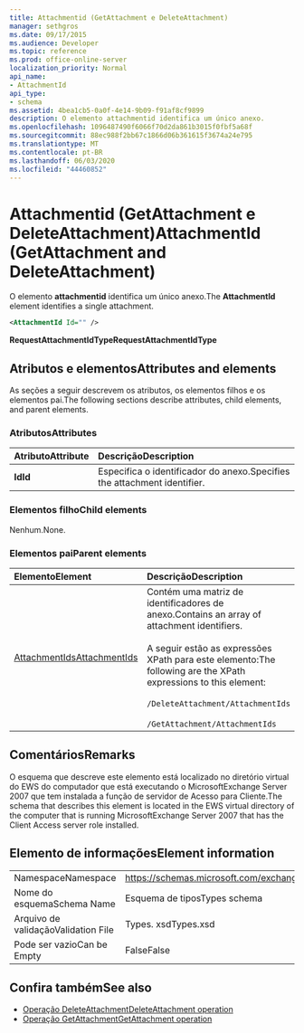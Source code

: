 ```yaml
---
title: Attachmentid (GetAttachment e DeleteAttachment)
manager: sethgros
ms.date: 09/17/2015
ms.audience: Developer
ms.topic: reference
ms.prod: office-online-server
localization_priority: Normal
api_name:
- AttachmentId
api_type:
- schema
ms.assetid: 4bea1cb5-0a0f-4e14-9b09-f91af8cf9899
description: O elemento attachmentid identifica um único anexo.
ms.openlocfilehash: 1096487490f6066f70d2da861b3015f0fbf5a68f
ms.sourcegitcommit: 88ec988f2bb67c1866d06b361615f3674a24e795
ms.translationtype: MT
ms.contentlocale: pt-BR
ms.lasthandoff: 06/03/2020
ms.locfileid: "44460852"
---
```

# <a name="attachmentid-getattachment-and-deleteattachment"></a><span data-ttu-id="533fe-103">Attachmentid (GetAttachment e DeleteAttachment)</span><span class="sxs-lookup"><span data-stu-id="533fe-103">AttachmentId (GetAttachment and DeleteAttachment)</span></span>

<span data-ttu-id="533fe-104">O elemento **attachmentid** identifica um único anexo.</span><span class="sxs-lookup"><span data-stu-id="533fe-104">The **AttachmentId** element identifies a single attachment.</span></span> 
  
```xml
<AttachmentId Id="" />
```

 <span data-ttu-id="533fe-105">**RequestAttachmentIdType**</span><span class="sxs-lookup"><span data-stu-id="533fe-105">**RequestAttachmentIdType**</span></span>
## <a name="attributes-and-elements"></a><span data-ttu-id="533fe-106">Atributos e elementos</span><span class="sxs-lookup"><span data-stu-id="533fe-106">Attributes and elements</span></span>

<span data-ttu-id="533fe-107">As seções a seguir descrevem os atributos, os elementos filhos e os elementos pai.</span><span class="sxs-lookup"><span data-stu-id="533fe-107">The following sections describe attributes, child elements, and parent elements.</span></span>
  
### <a name="attributes"></a><span data-ttu-id="533fe-108">Atributos</span><span class="sxs-lookup"><span data-stu-id="533fe-108">Attributes</span></span>

|<span data-ttu-id="533fe-109">**Atributo**</span><span class="sxs-lookup"><span data-stu-id="533fe-109">**Attribute**</span></span>|<span data-ttu-id="533fe-110">**Descrição**</span><span class="sxs-lookup"><span data-stu-id="533fe-110">**Description**</span></span>|
|:-----|:-----|
|<span data-ttu-id="533fe-111">**Id**</span><span class="sxs-lookup"><span data-stu-id="533fe-111">**Id**</span></span> <br/> |<span data-ttu-id="533fe-112">Especifica o identificador do anexo.</span><span class="sxs-lookup"><span data-stu-id="533fe-112">Specifies the attachment identifier.</span></span>  <br/> |
   
### <a name="child-elements"></a><span data-ttu-id="533fe-113">Elementos filho</span><span class="sxs-lookup"><span data-stu-id="533fe-113">Child elements</span></span>

<span data-ttu-id="533fe-114">Nenhum.</span><span class="sxs-lookup"><span data-stu-id="533fe-114">None.</span></span>
  
### <a name="parent-elements"></a><span data-ttu-id="533fe-115">Elementos pai</span><span class="sxs-lookup"><span data-stu-id="533fe-115">Parent elements</span></span>

|<span data-ttu-id="533fe-116">**Elemento**</span><span class="sxs-lookup"><span data-stu-id="533fe-116">**Element**</span></span>|<span data-ttu-id="533fe-117">**Descrição**</span><span class="sxs-lookup"><span data-stu-id="533fe-117">**Description**</span></span>|
|:-----|:-----|
|[<span data-ttu-id="533fe-118">AttachmentIds</span><span class="sxs-lookup"><span data-stu-id="533fe-118">AttachmentIds</span></span>](attachmentids.md) <br/> | <span data-ttu-id="533fe-119">Contém uma matriz de identificadores de anexo.</span><span class="sxs-lookup"><span data-stu-id="533fe-119">Contains an array of attachment identifiers.</span></span><br/><br/>  <span data-ttu-id="533fe-120">A seguir estão as expressões XPath para este elemento:</span><span class="sxs-lookup"><span data-stu-id="533fe-120">The following are the XPath expressions to this element:</span></span><br/><br/>`/DeleteAttachment/AttachmentIds`<br/><br/>`/GetAttachment/AttachmentIds` <br/> |
   
## <a name="remarks"></a><span data-ttu-id="533fe-121">Comentários</span><span class="sxs-lookup"><span data-stu-id="533fe-121">Remarks</span></span>

<span data-ttu-id="533fe-122">O esquema que descreve este elemento está localizado no diretório virtual do EWS do computador que está executando o MicrosoftExchange Server 2007 que tem instalada a função de servidor de Acesso para Cliente.</span><span class="sxs-lookup"><span data-stu-id="533fe-122">The schema that describes this element is located in the EWS virtual directory of the computer that is running MicrosoftExchange Server 2007 that has the Client Access server role installed.</span></span>
  
## <a name="element-information"></a><span data-ttu-id="533fe-123">Elemento de informações</span><span class="sxs-lookup"><span data-stu-id="533fe-123">Element information</span></span>

|||
|:-----|:-----|
|<span data-ttu-id="533fe-124">Namespace</span><span class="sxs-lookup"><span data-stu-id="533fe-124">Namespace</span></span>  <br/> |https://schemas.microsoft.com/exchange/services/2006/types  <br/> |
|<span data-ttu-id="533fe-125">Nome do esquema</span><span class="sxs-lookup"><span data-stu-id="533fe-125">Schema Name</span></span>  <br/> |<span data-ttu-id="533fe-126">Esquema de tipos</span><span class="sxs-lookup"><span data-stu-id="533fe-126">Types schema</span></span>  <br/> |
|<span data-ttu-id="533fe-127">Arquivo de validação</span><span class="sxs-lookup"><span data-stu-id="533fe-127">Validation File</span></span>  <br/> |<span data-ttu-id="533fe-128">Types. xsd</span><span class="sxs-lookup"><span data-stu-id="533fe-128">Types.xsd</span></span>  <br/> |
|<span data-ttu-id="533fe-129">Pode ser vazio</span><span class="sxs-lookup"><span data-stu-id="533fe-129">Can be Empty</span></span>  <br/> |<span data-ttu-id="533fe-130">False</span><span class="sxs-lookup"><span data-stu-id="533fe-130">False</span></span>  <br/> |
   
## <a name="see-also"></a><span data-ttu-id="533fe-131">Confira também</span><span class="sxs-lookup"><span data-stu-id="533fe-131">See also</span></span>

- [<span data-ttu-id="533fe-132">Operação DeleteAttachment</span><span class="sxs-lookup"><span data-stu-id="533fe-132">DeleteAttachment operation</span></span>](deleteattachment-operation.md)
- [<span data-ttu-id="533fe-133">Operação GetAttachment</span><span class="sxs-lookup"><span data-stu-id="533fe-133">GetAttachment operation</span></span>](getattachment-operation.md)

